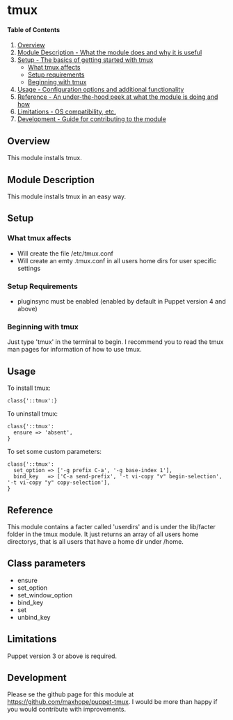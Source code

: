 # tmux

#### Table of Contents

1. [Overview](#overview)
2. [Module Description - What the module does and why it is useful](#module-description)
3. [Setup - The basics of getting started with tmux](#setup)
    * [What tmux affects](#what-tmux-affects)
    * [Setup requirements](#setup-requirements)
    * [Beginning with tmux](#beginning-with-tmux)
4. [Usage - Configuration options and additional functionality](#usage)
5. [Reference - An under-the-hood peek at what the module is doing and how](#reference)
5. [Limitations - OS compatibility, etc.](#limitations)
6. [Development - Guide for contributing to the module](#development)

## Overview

This module installs tmux.

## Module Description

This module installs tmux in an easy way.

## Setup

### What tmux affects

* Will create the file /etc/tmux.conf
* Will create an emty .tmux.conf in all users home dirs for user specific settings

### Setup Requirements

* pluginsync must be enabled (enabled by default in Puppet version 4 and above)

### Beginning with tmux

Just type 'tmux' in the terminal to begin. 
I recommend you to read the tmux man pages for information of how to use tmux.

## Usage

To install tmux:

    class{'::tmux':}

To uninstall tmux:

    class{'::tmux':
      ensure => 'absent',
    }

To set some custom parameters:

    class{'::tmux':
      set_option => ['-g prefix C-a', '-g base-index 1'],
      bind_key   => ['C-a send-prefix', '-t vi-copy "v" begin-selection', '-t vi-copy "y" copy-selection'],
    }

## Reference

This module contains a facter called 'userdirs' and is under the lib/facter folder in the tmux module. It just returns an array of all users home directorys, that is all users that have a home dir under /home.

## Class parameters

* ensure
* set_option
* set_window_option
* bind_key
* set
* unbind_key 


## Limitations

Puppet version 3 or above is required.

## Development

Please se the github page for this module at https://github.com/maxhope/puppet-tmux. 
I would be more than happy if you would contribute with improvements. 
